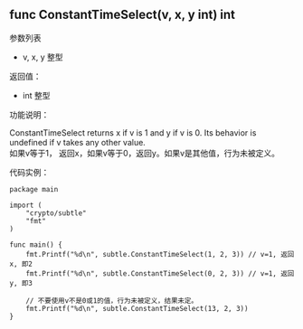 ## func ConstantTimeSelect(v, x, y int) int

参数列表

- v, x, y 整型

返回值：

- int 整型

功能说明：

ConstantTimeSelect returns x if v is 1 and y if v is 0. Its behavior is undefined if v takes any other value.  
如果v等于1， 返回x，如果v等于0，返回y。如果v是其他值，行为未被定义。

代码实例：

  	package main
	
	import (
		"crypto/subtle"
		"fmt"
	)
	
	func main() {
		fmt.Printf("%d\n", subtle.ConstantTimeSelect(1, 2, 3)) // v=1, 返回x, 即2
		fmt.Printf("%d\n", subtle.ConstantTimeSelect(0, 2, 3)) // v=1, 返回y, 即3

		// 不要使用v不是0或1的值，行为未被定义，结果未定。
		fmt.Printf("%d\n", subtle.ConstantTimeSelect(13, 2, 3))
	}
